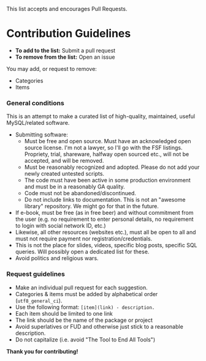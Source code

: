 This list accepts and encourages Pull Requests.

# Contribution Guidelines

- **To add to the list:** Submit a pull request
- **To remove from the list:** Open an issue

You may add, or request to remove:
- Categories
- Items

### General conditions

This is an attempt to make a curated list of high-quality, maintained, useful MySQL/related software.

- Submitting software:
  - Must be free and open source. Must have an acknowledged open source license. I'm not a lawyer, so I'll go with the
    FSF listings. Propriety, trial, shareware, halfway open sourced etc., will not be accepted, and will be removed.
  - Must be reasonably recognized and adopted. Please do not add your newly created untested scripts.
  - The code must have been active in some production environment and must be in a reasonably GA quality.
  - Code must not be abandoned/discontinued.
  - Do not include links to documentation. This is not an "awesome library" repository. We might go for that in the future.
- If e-book, must be free (as in free beer) and without commitment from the user (e.g. no requirement to enter personal details,
  no requirement to login with social network ID, etc.)
- Likewise, all other resources (websites etc.), must all be open to all and must not require payment nor registration/credentials.
- This is not the place for slides, videos, specific blog posts, specific SQL queries. Will possibly open a dedicated list for these.
- Avoid politics and religious wars.

### Request guidelines

- Make an individual pull request for each suggestion.
- Categories & items must be added by alphabetical order (`utf8_general_ci`).
- Use the following format: `[item](link) - description.`
- Each item should be limited to one link
- The link should be the name of the package or project
- Avoid superlatives or FUD and otherwise just stick to a reasonable description.
- Do not capitalize (i.e. avoid "The Tool to End All Tools")


**Thank you for contributing!**
